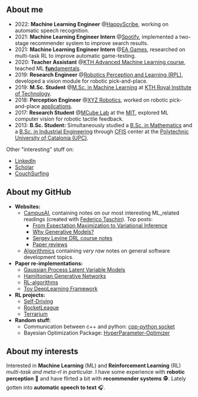 ## About me
- 2022: __Machine Learning Engineer__ @[HappyScribe](https://www.happyscribe.com/), working on automatic speech recognition.
- 2021: __Machine Learning Engineer Intern__ @[Spotify](https://www.spotify.com/), implemented a two-stage recommender system to improve search results.
- 2021: __Machine Learning Engineer Intern__ @[EA Games](https://www.ea.com/), researched on multi-task RL to improve automatic game-testing.
- 2020: __Teacher Assistant__ @[KTH Advanced Machine Learning course](https://www.kth.se/student/kurser/kurs/DD2434?l=en), teached ML [**fun**damentals](http://users.isr.ist.utl.pt/~wurmd/Livros/school/Bishop%20-%20Pattern%20Recognition%20And%20Machine%20Learning%20-%20Springer%20%202006.pdf).
- 2019: __Research Engineer__ @[Robotics Perception and Learning (RPL)](https://www.kth.se/rpl/division-of-robotics-perception-and-learning-1.779439), developed a vision module for robotic pick-and-place.
- 2019: **M.Sc. Student** @[M.Sc. in Machine Learning](https://www.kth.se/en/studies/master/machinelearning/description-1.48533) at [KTH Royal Institute of Technology](https://www.kth.se/en).
- 2018: __Perception Engineer__ @[XYZ Robotics](http://en.xyzrobotics.ai/), worked on robotic pick-and-place [applications](https://www.youtube.com/watch?v=mpAhksAeqU4&ab_channel=XYZRobotics).
- 2017: __Research Student__ @[MCube Lab](https://fme.upc.edu/en) at the [MIT](https://www.mit.edu/), explored ML computer vision for robotic tactile feedback.
- 2013: **B.Sc. Student:** Simultaneously studied a [B.Sc. in Mathematics](https://fme.upc.edu/en) and a [B.Sc. in Industrial Engineering](https://etseib.upc.edu/en) through [CFIS](https://cfis.upc.edu/en) center at the [Polytechnic University of Catalonia (UPC)](https://www.upc.edu/en).

Other "interesting" stuff on:
  - [LinkedIn](https://www.linkedin.com/in/OleguerCanal/)
  - [Scholar](https://scholar.google.com/citations?user=9cJOtv0AAAAJ&hl)
  - [CouchSurfing](https://www.couchsurfing.com/people/oleguer-canal)

## About my GitHub

- __Websites:__
  - [CampusAI](https://campusai.github.io/), containing notes on our most interesting ML_related readings (created with [Federico Taschin](https://github.com/fedetask)). Top posts:
    - [From Expectation Maximization to Variational Inference](https://campusai.github.io/ml/variational_inference)
    - [Why Generative Models?](https://campusai.github.io/ml/generative_models)
    - [Sergey Levine DRL course notes](https://campusai.github.io/theory/)
    - [Paper reviews](https://campusai.github.io/experiments/)
  - [Algorithmics](https://oleguercanal.github.io/Algorithmics/) containing _very raw_ notes on general software development topics.
- __Paper re-implementations:__ 
  - [Gaussian Process Latent Variable Models](https://github.com/OleguerCanal/GPLVM)
  - [Hamiltonian Generative Networks](https://github.com/CampusAI/Hamiltonian-Generative-Networks)
  - [RL-algorithms](https://github.com/OleguerCanal/RL-algorithms)
  - [Toy DeepLearning Framework](https://github.com/OleguerCanal/Toy-DeepLearning-Framework)
- __RL projects:__
  - [Self-Driving](https://github.com/OleguerCanal/KTH_MA-autonomous-driving)
  - [RocketLeague](https://github.com/CampusAI/RocketLeague-RL)
  - [Terrarium](https://github.com/CampusAI/DD2438_Common_Terrarium)
- __Random stuff:__
  - Communication between c++ and python: [cpp-python socket](https://github.com/OleguerCanal/cpp-python_socket)
  - Bayesian Optimization Package: [HyperParameter-Optimizer](https://github.com/CampusAI/HyperParameter-Optimizer)

## About my interests 
Interested in __Machine Learning__ (ML) and __Reinforcement Learning__ (RL) _multi-task and meta-rl in particular_.
I have some experience with **robotic perception** 🤖 and have flirted a bit with **recommender systems** 🕵️.
Lately gotten into **automatic speech to text** 🎧.

<!--
[![Oleguer's github stats](https://github-readme-stats.vercel.app/api?username=OleguerCanal)](https://github.com/anuraghazra/github-readme-stats)
-->

<!--
**OleguerCanal/OleguerCanal** is a ✨ _special_ ✨ repository because its `README.md` (this file) appears on your GitHub profile.

Here are some ideas to get you started:

- 🔭 I’m currently working on ...
- 🌱 I’m currently learning ...
- 👯 I’m looking to collaborate on ...
- 🤔 I’m looking for help with ...
- 💬 Ask me about ...
- 📫 How to reach me: ...
- 😄 Pronouns: ...
- ⚡ Fun fact: ...
-->

